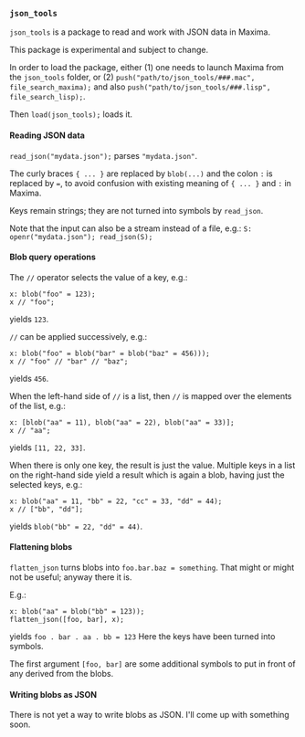 ### `json_tools`

`json_tools` is a package to read and work with JSON data in Maxima.

This package is experimental and subject to change.

In order to load the package, either
(1) one needs to launch Maxima from the `json_tools` folder,
or (2) `push("path/to/json_tools/###.mac", file_search_maxima);`
and also `push("path/to/json_tools/###.lisp", file_search_lisp);`.

Then `load(json_tools);` loads it.

#### Reading JSON data

`read_json("mydata.json");` parses `"mydata.json"`.

The curly braces `{ ... }` are replaced by `blob(...)`
and the colon `:` is replaced by `=`,
to avoid confusion with existing meaning of `{ ... }` and `:` in Maxima.

Keys remain strings; they are not turned into symbols by `read_json`.

Note that the input can also be a stream instead of a file,
e.g.: `S: openr("mydata.json"); read_json(S);`

#### Blob query operations

The `//` operator selects the value of a key,
e.g.: 
```{maxima}
x: blob("foo" = 123);
x // "foo";
```
yields `123`.

`//` can be applied successively,
e.g.:
```{maxima}
x: blob("foo" = blob("bar" = blob("baz" = 456)));
x // "foo" // "bar" // "baz";
```
yields `456`.

When the left-hand side of `//` is a list,
then `//` is mapped over the elements of the list,
e.g.: 
```{maxima}
x: [blob("aa" = 11), blob("aa" = 22), blob("aa" = 33)];
x // "aa";
```
yields `[11, 22, 33]`.

When there is only one key, the result is just the value.
Multiple keys in a list on the right-hand side
yield a result which is again a blob, having just the selected keys,
e.g.:
```{maxima}
x: blob("aa" = 11, "bb" = 22, "cc" = 33, "dd" = 44);
x // ["bb", "dd"];
```
yields `blob("bb" = 22, "dd" = 44)`.

#### Flattening blobs

`flatten_json` turns blobs into `foo.bar.baz = something`.
That might or might not be useful; anyway there it is.

E.g.: 
```{maxima}
x: blob("aa" = blob("bb" = 123));
flatten_json([foo, bar], x);
```
yields `foo . bar . aa . bb = 123`
Here the keys have been turned into symbols.

The first argument `[foo, bar]` are some additional symbols
to put in front of any derived from the blobs.

#### Writing blobs as JSON

There is not yet a way to write blobs as JSON.
I'll come up with something soon.
